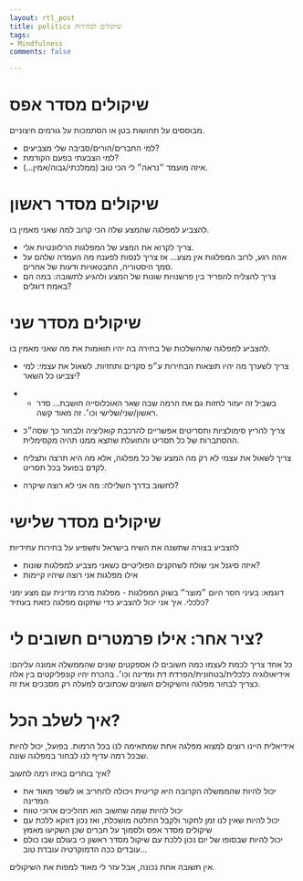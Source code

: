 ```yaml
---
layout: rtl_post
title: politics שיקולים לבחירות
tags:
- Mindfulness
comments: false

---
```


# שיקולים מסדר אפס

מבוססים על תחושות בטן או הסתמכות על גורמים חיצוניים.

- למי החברים/הורים/סביבה שלי      מצביעים?
- למי הצבעתי בפעם הקודמת?
- איזה מועמד ״נראה״ לי הכי טוב      (ממלכתי/גבוה/אמין...).

 

# שיקולים מסדר ראשון

להצביע למפלגה שהמצע שלה הכי קרוב למה שאני מאמין בו.

- צריך לקרוא את המצע של המפלגות      הרלוונטיות אלי.
- אהה רגע, לרוב המפלגות אין      מצע... אז צריך לנסות לפענח מה העמדה שלהם על סמך היסטוריה, התבטאויות ודעות      של אחרים.
- צריך להצליח להפריד בין      פרשנויות שונות של המצע ולהגיע לתשובה: במה הם באמת דוגלים?

 

# שיקולים מסדר שני

להצביע למפלגה שההשלכות של בחירה בה יהיו תואמות את מה שאני מאמין בו.

- צריך לשערך מה יהיו תוצאות      הבחירות ע״פ סקרים ותחזיות. לשאול את עצמי: למי יצביעו כל השאר?

- - בשביל זה יעזור לחזות גם את       הרמה שבה שאר האוכלוסייה חושבת... סדר ראשון/שני/שלישי וכו׳. זה מאוד קשה.

- צריך להריץ סימולציות ותסריטים      אפשריים להרכבת קואליציה ולבחור כך שסה״כ ההסתברות של כל תסריט והתועלת שתצא      ממנו תהיה מקסימלית.

- צריך לשאול את עצמי לא רק מה      המצע של כל מפלגה, אלא מה היא תרצה ותצליח לקדם בפועל בכל תסריט.

- לחשוב בדרך השלילה: מה אני לא      רוצה שיקרה?

 

# שיקולים מסדר שלישי

להצביע בצורה שתשנה את השיח בישראל ותשפיע על בחירות עתידיות

- איזה סיגנל אני שולח לשחקנים      הפוליטיים כשאני מצביע למפלגות שונות?
- אילו מפלגות אני רוצה שיהיו      קיימות 

 

דוגמא: בעיני חסר היום ״מוצר״ בשוק המפלגות - מפלגת מרכז מדינית עם מצע ימני כלכלי. איך אני יכול להצביע כדי שתקום מפלגה כזאת בעתיד?

 

# ציר אחר: אילו פרמטרים חשובים לי?

כל אחד צריך לכמת לעצמו כמה חשובים לו אספקטים שונים שהממשלה אמונה עליהם: אידיאולוגיה כלכלית/בטחונית/הפרדת דת ומדינה וכו׳. בהכרח יהיו קונפליקטים בין אלה כצריך לבחור מפלגה והשיקולים השונים שכתובים למעלה רק מסבכים את זה.

 

 

# איך לשלב הכל?

אידיאלית היינו רוצים למצוא מפלגה אחת שמתאימה לנו בכל הרמות. בפועל, יכול להיות שבכל רמה עדיף לנו לבחור במפלגה שונה.

איך בוחרים באיזו רמה לחשוב? 

- יכול להיות שהממשלה הקרובה היא      קריטית ויכולה להחריב או לשפר מאוד את המדינה
- יכול להיות שמה שחשוב הוא      תהליכים ארוכי טווח
- יכול להיות שאין לנו זמן לחקור      ולקבל החלטה מושכלת, ואז נכון דווקא ללכת עם שיקולים מסדר אפס ולסמוך על      חברים שכן השקיעו מאמץ
- יכול להיות שבסופו של יום נכון      ללכת עם שיקול מסדר ראשון כי בעולם שבו כולם עובדים ככה הדמוקרטיה עובדת      טוב...

 

אין תשובה אחת נכונה, אבל עזר לי מאוד למפות את השיקולים.